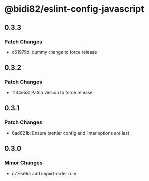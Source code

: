# @bidi82/eslint-config-javascript

## 0.3.3

### Patch Changes

- c61979d: dummy change to force release

## 0.3.2

### Patch Changes

- 1134e53: Patch version to force release

## 0.3.1

### Patch Changes

- 6ad621b: Ensure prettier config and linter options are last

## 0.3.0

### Minor Changes

- c77ea9d: add import-order rule

